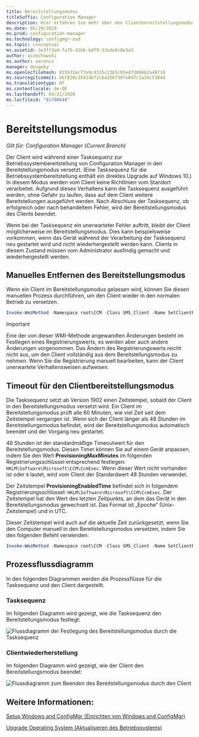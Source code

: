 ```yaml
---
title: Bereitstellungsmodus
titleSuffix: Configuration Manager
description: Hier erfahren Sie mehr über den Clientbereitstellungsmodus während der Configuration Manager-Tasksequenz.
ms.date: 05/29/2019
ms.prod: configuration-manager
ms.technology: configmgr-osd
ms.topic: conceptual
ms.assetid: 3e3ff3a4-7a75-41bb-bdf9-33ede9c0e3a3
author: aczechowski
ms.author: aaroncz
manager: dougeby
ms.openlocfilehash: 815b32ecf7e9cd315c2365cb5ed73004b2a48718
ms.sourcegitcommit: bbf820c35414bf2cba356f30fe047c1a34c5384d
ms.translationtype: HT
ms.contentlocale: de-DE
ms.lasthandoff: 04/21/2020
ms.locfileid: "81708648"
---
```

# <a name="provisioning-mode"></a>Bereitstellungsmodus

*Gilt für: Configuration Manager (Current Branch)*

Der Client wird während einer Tasksequenz zur Betriebssystembereitstellung von Configuration Manager in den Bereitstellungsmodus versetzt. (Eine Tasksequenz für die Betriebssystembereitstellung enthält ein direktes Upgrade auf Windows 10.) In diesem Modus werden vom Client keine Richtlinien vom Standort verarbeitet. Aufgrund dieses Verhaltens kann die Tasksequenz ausgeführt werden, ohne Gefahr zu laufen, dass auf dem Client weitere Bereitstellungen ausgeführt werden. Nach Abschluss der Tasksequenz, ob erfolgreich oder nach behandeltem Fehler, wird der Bereitstellungsmodus des Clients beendet.

Wenn bei der Tasksequenz ein unerwarteter Fehler auftritt, bleibt der Client möglicherweise im Bereitstellungsmodus. Dies kann beispielsweise vorkommen, wenn das Gerät während der Verarbeitung der Tasksequenz neu gestartet wird und nicht wiederhergestellt werden kann. Clients in diesem Zustand müssen vom Administrator ausfindig gemacht und wiederhergestellt werden.


## <a name="manually-remove-provisioning-mode"></a>Manuelles Entfernen des Bereitstellungsmodus

Wenn ein Client im Bereitstellungsmodus gelassen wird, können Sie diesen manuellen Prozess durchführen, um den Client wieder in den normalen Betrieb zu versetzen.

```PowerShell
Invoke-WmiMethod -Namespace root\CCM -Class SMS_Client -Name SetClientProvisioningMode -ArgumentList $false
```

> [!Important]  
> Eine der von dieser WMI-Methode angewandten Änderungen besteht im Festlegen eines Registrierungswerts, es werden aber auch andere Änderungen vorgenommen. Das Ändern des Registrierungswerts reicht nicht aus, um den Client vollständig aus dem Bereitstellungsmodus zu nehmen. Wenn Sie die Registrierung manuell bearbeiten, kann der Client unerwartete Verhaltensweisen aufweisen.  


## <a name="client-provisioning-mode-timeout"></a>Timeout für den Clientbereitstellungsmodus

Die Tasksequenz setzt ab Version 1902 einen Zeitstempel, sobald der Client in den Bereitstellungsmodus versetzt wird. Ein Client im Bereitstellungsmodus prüft alle 60 Minuten, wie viel Zeit seit dem Zeitstempel vergangen ist. Wenn sich der Client länger als 48 Stunden im Bereitstellungsmodus befindet, wird der Bereitstellungsmodus automatisch beendet und der Vorgang neu gestartet.

48 Stunden ist der standardmäßige Timeoutwert für den Bereitstellungsmodus. Diesen Timer können Sie auf einem Gerät anpassen, indem Sie den Wert **ProvisioningMaxMinutes** im folgenden Registrierungsschlüssel entsprechend festlegen: `HKLM\Software\Microsoft\CCM\CcmExec`. Wenn dieser Wert nicht vorhanden ist oder `0` lautet, wird vom Client der Standardwert 48 Stunden verwendet.

Der Zeitstempel **ProvisioningEnabledTime** befindet sich in folgendem Registrierungsschlüssel: `HKLM\Software\Microsoft\CCM\CcmExec`. Der Zeitstempel hat den Wert des letzten Zeitpunkts, an dem das Gerät in den Bereitstellungsmodus gewechselt ist. Das Format ist „Epoche“ (Unix-Zeitstempel) und in UTC.

Dieser Zeitstempel wird auch auf die aktuelle Zeit zurückgesetzt, wenn Sie den Computer manuell in den Bereitstellungsmodus versetzen, indem Sie den folgenden Befehl verwenden:

```powershell
Invoke-WmiMethod -Namespace root\CCM -Class SMS_Client -Name SetClientProvisioningMode -ArgumentList $true
```

## <a name="process-flow-diagrams"></a>Prozessflussdiagramm

In den folgenden Diagrammen werden die Prozessflüsse für die Tasksequenz und den Client dargestellt.

### <a name="task-sequence"></a>Tasksequenz

Im folgenden Diagramm wird gezeigt, wie die Tasksequenz den Bereitstellungsmodus festlegt:

![Flussdiagramm der Festlegung des Bereitstellungsmodus durch die Tasksequenz](media/3197824-ts-flow.png)

### <a name="client-remediation"></a>Clientwiederherstellung

Im folgenden Diagramm wird gezeigt, wie der Client den Bereitstellungsmodus beendet:

![Flussdiagramm zum Beenden des Bereitstellungsmodus durch den Client](media/3197824-client-flow.png)


## <a name="see-also"></a>Weitere Informationen:

[Setup Windows and ConfigMgr (Einrichten von Windows und ConfigMgr)](task-sequence-steps.md#BKMK_SetupWindowsandConfigMgr)

[Upgrade Operating System (Aktualisieren des Betriebssystems)](task-sequence-steps.md#BKMK_UpgradeOS)

